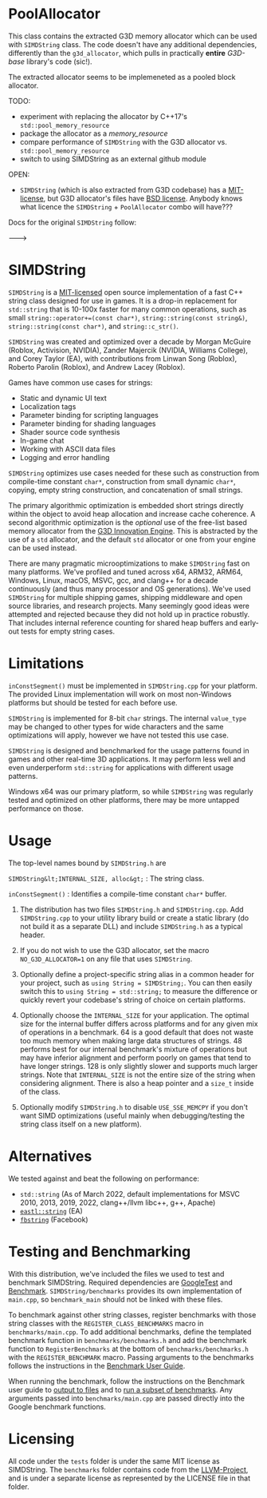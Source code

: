 
PoolAllocator
=========================================================================================================

This class contains the extracted G3D memory allocator which can be used with `SIMDString` class. The code doesn't 
have any additional dependencies, differently than the `g3d_allocator`, which pulls in practically **entire** *G3D-base* 
library's code (sic!).

The extracted allocator seems to be implemeneted as a pooled block allocator.

TODO:
 - experiment with replacing the allocator by C++17's `std::pool_memory_resource`
 - package the allocator as a *memory_resource*
 - compare performance of `SIMDString` with the G3D allocator vs. `std::pool_memory_resource`
 - switch to using SIMDString as an external github module 

 OPEN:
  - `SIMDString` (which is also extracted from G3D codebase) has a [MIT-license](https://opensource.org/licenses/MIT), but G3D allocator's files have 
    [BSD license](https://opensource.org/licenses/BSD). Anybody knows what licence the `SIMDString` + `PoolAllocator` combo will have???

Docs for the original `SIMDString` follow: 

--->

SIMDString
=========================================================================================================

`SIMDString` is a [MIT-licensed](https://opensource.org/licenses/MIT) open source implementation
of a fast C++ string class designed for use in games. It is a drop-in replacement for `std::string` that
is 10-100x faster for many common operations, such as small `string::operator+=(const char*)`,
`string::string(const string&)`, `string::string(const char*)`, and `string::c_str()`.

`SIMDString` was created and optimized over a decade by Morgan McGuire (Roblox, Activision, NVIDIA),
Zander Majercik (NVIDIA, Williams College), and Corey Taylor (EA), with contributions from 
Linwan Song (Roblox), Roberto Parolin (Roblox), and Andrew Lacey (Roblox).

Games have common use cases for strings:

- Static and dynamic UI text
- Localization tags
- Parameter binding for scripting languages
- Parameter binding for shading languages
- Shader source code synthesis
- In-game chat
- Working with ASCII data files
- Logging and error handling

`SIMDString` optimizes use cases needed for these such as construction from compile-time constant `char*`,
construction from small dynamic `char*`, copying, empty string construction, and concatenation of small
strings.

The primary algorithmic optimization is embedded short strings directly within the object to avoid heap
allocation and increase cache coherence. A second algorithmic optimization is the _optional_ use of the free-list
based memory allocator from the [G3D Innovation Engine](https://casual-effects.com/g3d).
This is abstracted by the use of a `std` allocator, and the default `std` allocator or one from your
engine can be used instead.

There are many pragmatic microoptimizations to make `SIMDString` fast on many platforms. We've profiled
and tuned across x64, ARM32, ARM64, Windows, Linux, macOS, MSVC, gcc, and clang++ for a decade continuously
(and thus many processor and OS generations). We've used `SIMDString` for multiple shipping games, shipping
middleware and open source libraries, and research projects. Many seemingly good ideas were attempted and 
rejected because they did not hold up in practice robustly. That includes internal reference counting for 
shared heap buffers and early-out tests for empty string cases.

Limitations
=========================================================================================================

`inConstSegment()` must be implemented in `SIMDString.cpp` for your platform. The provided
Linux implementation will work on most non-Windows platforms but should be tested for each
before use.

`SIMDString` is implemented for 8-bit `char` strings. The internal `value_type` may be changed to
other types for wide characters and the same optimizations will apply, however we have not tested
this use case.

`SIMDString` is designed and benchmarked for the usage patterns found in games and other real-time 3D
applications. It may perform less well and even underperform `std::string` for applications with
different usage patterns.

Windows x64 was our primary platform, so while `SIMDString` was regularly tested and optimized on
other platforms, there may be more untapped performance on those.

Usage
=========================================================================================================

The top-level names bound by `SIMDString.h` are

`SIMDString&lt;INTERNAL_SIZE, alloc&gt;`
: The string class.

`inConstSegment()`
: Identifies a compile-time constant `char*` buffer.

1. The distribution has two files `SIMDString.h` and `SIMDString.cpp`. Add `SIMDString.cpp` to your
   utility library build or create a static library (do not build it as a separate DLL) and include
   `SIMDString.h` as a typical header.

2. If you do not wish to use the G3D allocator, set the macro `NO_G3D_ALLOCATOR=1`
   on any file that uses `SIMDString`.

3. Optionally define a project-specific string alias in a common header for your project,
   such as `using String = SIMDString;`. You can then easily switch
   this to `using String = std::string;` to measure the difference or quickly revert your codebase's
   string of choice on certain platforms.

4. Optionally choose the `INTERNAL_SIZE` for your application. The optimal size for the internal buffer
   differs across platforms and for any given mix of operations in a benchmark. 64 is a good default that
   does not waste too much memory when making large data structures of strings. 48 performs best for our
   internal benchmark's mixture of operations but may have inferior alignment and perform poorly on games
   that tend to have longer strings. 128 is only slightly slower and supports much larger strings.
   Note that `INTERNAL_SIZE` is not the entire size of the string when considering alignment. There is
   also a heap pointer and a `size_t` inside of the class.

5. Optionally modify `SIMDString.h` to disable `USE_SSE_MEMCPY` if you don't want SIMD optimizations
   (useful mainly when debugging/testing the string class itself on a new platform).


Alternatives
=========================================================================================================

We tested against and beat the following on performance:

- `std::string` (As of March 2022, default implementations for MSVC 2010, 2013, 2019, 2022, clang++/llvm libc++, g++, Apache)
- [`eastl::string`](https://github.com/electronicarts/EASTL) (EA)
- [`fbstring`](https://github.com/facebook/folly/blob/main/folly/docs/FBString.md) (Facebook)


Testing and Benchmarking
=========================================================================================================

With this distribution, we've included the files we used to test and benchmark SIMDString. Required dependencies 
are [GoogleTest](https://github.com/google/googletest) and [Benchmark](https://github.com/google/benchmark). 
`SIMDString/benchmarks` provides its own implementation of `main.cpp`, so `benchmark_main` should not be linked 
with these files. 

To benchmark against other string classes, register benchmarks with those string classes with the 
`REGISTER_CLASS_BENCHMARKS` macro in `benchmarks/main.cpp`. To add additional benchmarks, define the 
templated benchmark function in `benchmarks/benchmarks.h` and add the benchmark function to 
`RegisterBenchmarks` at the bottom of `benchmarks/benchmarks.h` with the `REGISTER_BENCHMARK` macro. 
Passing arguments to the benchmarks follows the instructions in the 
[Benchmark User Guide](https://github.com/google/benchmark/blob/main/docs/user_guide.md#passing-arguments). 

When running the benchmark, follow the instructions on the Benchmark user guide to 
[output to files](https://github.com/google/benchmark/blob/main/docs/user_guide.md#output-files) and to 
[run a subset of benchmarks](https://github.com/google/benchmark/blob/main/docs/user_guide.md#running-a-subset-of-benchmarks). 
Any arguments passed into `benchmarks/main.cpp` are passed directly into the Google benchmark functions. 

Licensing
=========================================================================================================
All code under the `tests` folder is under the same MIT license as SIMDString. The `benchmarks` folder
contains code from the [LLVM-Project](https://github.com/llvm/llvm-project), and is under a separate license 
as represented by the LICENSE file in that folder. 


